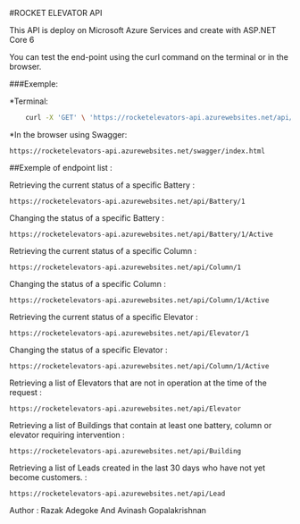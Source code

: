 #ROCKET ELEVATOR API

This API is deploy on Microsoft Azure Services and create with ASP.NET Core 6

You can test the end-point using the curl command on the terminal or in the browser.

###Exemple:
    
*Terminal:

```bash
    curl -X 'GET' \ 'https://rocketelevators-api.azurewebsites.net/api/Building'
```
*In the browser using Swagger:

    https://rocketelevators-api.azurewebsites.net/swagger/index.html



##Exemple of endpoint list : 

Retrieving the current status of a specific Battery :

    https://rocketelevators-api.azurewebsites.net/api/Battery/1

Changing the status of a specific Battery :

    https://rocketelevators-api.azurewebsites.net/api/Battery/1/Active

Retrieving the current status of a specific Column :

    https://rocketelevators-api.azurewebsites.net/api/Column/1

Changing the status of a specific Column :

    https://rocketelevators-api.azurewebsites.net/api/Column/1/Active

Retrieving the current status of a specific Elevator :

    https://rocketelevators-api.azurewebsites.net/api/Elevator/1

Changing the status of a specific Elevator :

    https://rocketelevators-api.azurewebsites.net/api/Column/1/Active

Retrieving a list of Elevators that are not in operation at the time of the request :

    https://rocketelevators-api.azurewebsites.net/api/Elevator

Retrieving a list of Buildings that contain at least one battery, column or elevator requiring intervention :

    https://rocketelevators-api.azurewebsites.net/api/Building

Retrieving a list of Leads created in the last 30 days who have not yet become customers. :

    https://rocketelevators-api.azurewebsites.net/api/Lead



Author : Razak Adegoke And Avinash Gopalakrishnan
